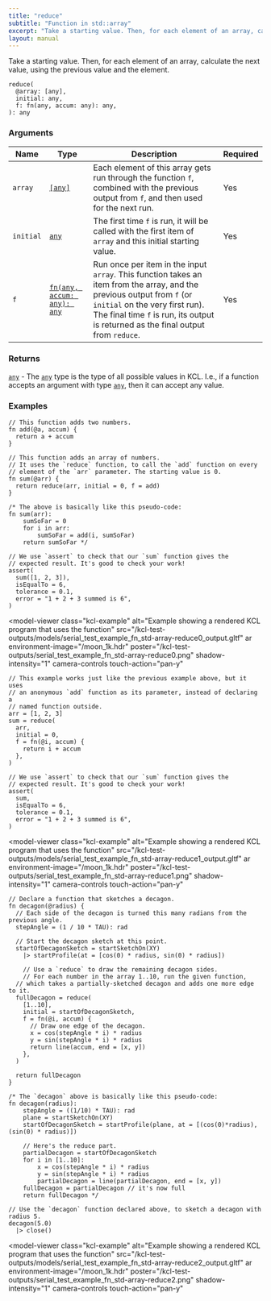 ```yaml
---
title: "reduce"
subtitle: "Function in std::array"
excerpt: "Take a starting value. Then, for each element of an array, calculate the next value, using the previous value and the element."
layout: manual
---
```


Take a starting value. Then, for each element of an array, calculate the next value, using the previous value and the element.

```kcl
reduce(
  @array: [any],
  initial: any,
  f: fn(any, accum: any): any,
): any
```



### Arguments

| Name | Type | Description | Required |
|----------|------|-------------|----------|
| `array` | [`[any]`](/docs/kcl-std/types/std-types-any) | Each element of this array gets run through the function `f`, combined with the previous output from `f`, and then used for the next run. | Yes |
| `initial` | [`any`](/docs/kcl-std/types/std-types-any) | The first time `f` is run, it will be called with the first item of `array` and this initial starting value. | Yes |
| `f` | [`fn(any, accum: any): any`](/docs/kcl-std/types/std-types-fn) | Run once per item in the input `array`. This function takes an item from the array, and the previous output from `f` (or `initial` on the very first run). The final time `f` is run, its output is returned as the final output from `reduce`. | Yes |

### Returns

[`any`](/docs/kcl-std/types/std-types-any) - The [`any`](/docs/kcl-std/types/std-types-any) type is the type of all possible values in KCL. I.e., if a function accepts an argument with type [`any`](/docs/kcl-std/types/std-types-any), then it can accept any value.


### Examples

```kcl
// This function adds two numbers.
fn add(@a, accum) {
  return a + accum
}

// This function adds an array of numbers.
// It uses the `reduce` function, to call the `add` function on every
// element of the `arr` parameter. The starting value is 0.
fn sum(@arr) {
  return reduce(arr, initial = 0, f = add)
}

/* The above is basically like this pseudo-code:
fn sum(arr):
    sumSoFar = 0
    for i in arr:
        sumSoFar = add(i, sumSoFar)
    return sumSoFar */

// We use `assert` to check that our `sum` function gives the
// expected result. It's good to check your work!
assert(
  sum([1, 2, 3]),
  isEqualTo = 6,
  tolerance = 0.1,
  error = "1 + 2 + 3 summed is 6",
)

```


<model-viewer
  class="kcl-example"
  alt="Example showing a rendered KCL program that uses the  function"
  src="/kcl-test-outputs/models/serial_test_example_fn_std-array-reduce0_output.gltf"
  ar
  environment-image="/moon_1k.hdr"
  poster="/kcl-test-outputs/serial_test_example_fn_std-array-reduce0.png"
  shadow-intensity="1"
  camera-controls
  touch-action="pan-y"
>
</model-viewer>

```kcl
// This example works just like the previous example above, but it uses
// an anonymous `add` function as its parameter, instead of declaring a
// named function outside.
arr = [1, 2, 3]
sum = reduce(
  arr,
  initial = 0,
  f = fn(@i, accum) {
    return i + accum
  },
)

// We use `assert` to check that our `sum` function gives the
// expected result. It's good to check your work!
assert(
  sum,
  isEqualTo = 6,
  tolerance = 0.1,
  error = "1 + 2 + 3 summed is 6",
)

```


<model-viewer
  class="kcl-example"
  alt="Example showing a rendered KCL program that uses the  function"
  src="/kcl-test-outputs/models/serial_test_example_fn_std-array-reduce1_output.gltf"
  ar
  environment-image="/moon_1k.hdr"
  poster="/kcl-test-outputs/serial_test_example_fn_std-array-reduce1.png"
  shadow-intensity="1"
  camera-controls
  touch-action="pan-y"
>
</model-viewer>

```kcl
// Declare a function that sketches a decagon.
fn decagon(@radius) {
  // Each side of the decagon is turned this many radians from the previous angle.
  stepAngle = (1 / 10 * TAU): rad

  // Start the decagon sketch at this point.
  startOfDecagonSketch = startSketchOn(XY)
    |> startProfile(at = [cos(0) * radius, sin(0) * radius])

    // Use a `reduce` to draw the remaining decagon sides.
    // For each number in the array 1..10, run the given function,
  // which takes a partially-sketched decagon and adds one more edge to it.
  fullDecagon = reduce(
    [1..10],
    initial = startOfDecagonSketch,
    f = fn(@i, accum) {
      // Draw one edge of the decagon.
      x = cos(stepAngle * i) * radius
      y = sin(stepAngle * i) * radius
      return line(accum, end = [x, y])
    },
  )

  return fullDecagon
}

/* The `decagon` above is basically like this pseudo-code:
fn decagon(radius):
    stepAngle = ((1/10) * TAU): rad
    plane = startSketchOn(XY)
    startOfDecagonSketch = startProfile(plane, at = [(cos(0)*radius), (sin(0) * radius)])

    // Here's the reduce part.
    partialDecagon = startOfDecagonSketch
    for i in [1..10]:
        x = cos(stepAngle * i) * radius
        y = sin(stepAngle * i) * radius
        partialDecagon = line(partialDecagon, end = [x, y])
    fullDecagon = partialDecagon // it's now full
    return fullDecagon */

// Use the `decagon` function declared above, to sketch a decagon with radius 5.
decagon(5.0)
  |> close()

```


<model-viewer
  class="kcl-example"
  alt="Example showing a rendered KCL program that uses the  function"
  src="/kcl-test-outputs/models/serial_test_example_fn_std-array-reduce2_output.gltf"
  ar
  environment-image="/moon_1k.hdr"
  poster="/kcl-test-outputs/serial_test_example_fn_std-array-reduce2.png"
  shadow-intensity="1"
  camera-controls
  touch-action="pan-y"
>
</model-viewer>


